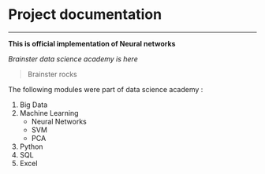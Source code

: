 # Project documentation
---------------


**This is official implementation of Neural networks**


*Brainster data science academy is here* 

> Brainster rocks

The following modules were part of data science academy : 
1. Big Data
2. Machine Learning
    - Neural Networks
    - SVM
    - PCA
3. Python
4. SQL
5. Excel


